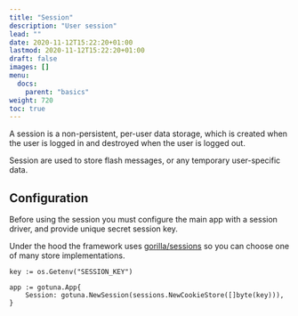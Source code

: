 ```yaml
---
title: "Session"
description: "User session"
lead: ""
date: 2020-11-12T15:22:20+01:00
lastmod: 2020-11-12T15:22:20+01:00
draft: false
images: []
menu: 
  docs:
    parent: "basics"
weight: 720
toc: true
---
```


A session is a non-persistent, per-user data storage, which is created when the user is 
logged in and destroyed when the user is logged out.

Session are used to store flash messages, or any temporary user-specific data.


## Configuration
Before using the session you must configure the main app with a session driver,
and provide unique secret session key.

Under the hood the framework uses [gorilla/sessions](https://github.com/gorilla/sessions)
so you can choose one of many store implementations.

```
key := os.Getenv("SESSION_KEY")

app := gotuna.App{
	Session: gotuna.NewSession(sessions.NewCookieStore([]byte(key))),
}
```

